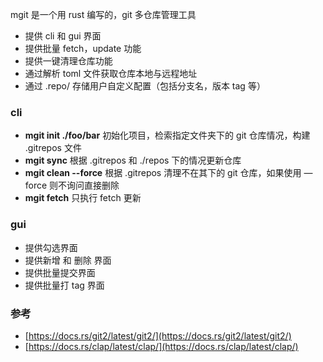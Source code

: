mgit 是一个用 rust 编写的，git 多仓库管理工具

- 提供 cli 和 gui 界面
- 提供批量 fetch，update 功能
- 提供一键清理仓库功能
- 通过解析 toml 文件获取仓库本地与远程地址
- 通过 .repo/ 存储用户自定义配置（包括分支名，版本 tag 等）

### cli

- **mgit init ./foo/bar** 初始化项目，检索指定文件夹下的 git 仓库情况，构建 .gitrepos 文件
- **mgit sync** 根据 .gitrepos 和 ./repos 下的情况更新仓库
- **mgit clean --force** 根据 .gitrepos 清理不在其下的 git 仓库，如果使用 —force 则不询问直接删除
- **mgit fetch** 只执行 fetch 更新

### gui

- 提供勾选界面
- 提供新增 和 删除 界面
- 提供批量提交界面
- 提供批量打 tag 界面

### 参考

- [https://docs.rs/git2/latest/git2/](https://docs.rs/git2/latest/git2/)
- [https://docs.rs/clap/latest/clap/](https://docs.rs/clap/latest/clap/)
